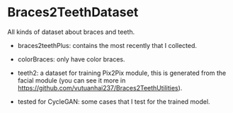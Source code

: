 # Braces2TeethDataset
 All kinds of dataset about braces and teeth.

- braces2teethPlus: contains the most recently that I collected.

- colorBraces: only have color braces.

- teeth2: a dataset for training Pix2Pix module, this is generated from the facial module (you can see it more in https://github.com/vutuanhai237/Braces2TeethUtilities).

- tested for CycleGAN: some cases that I test for the trained model.
